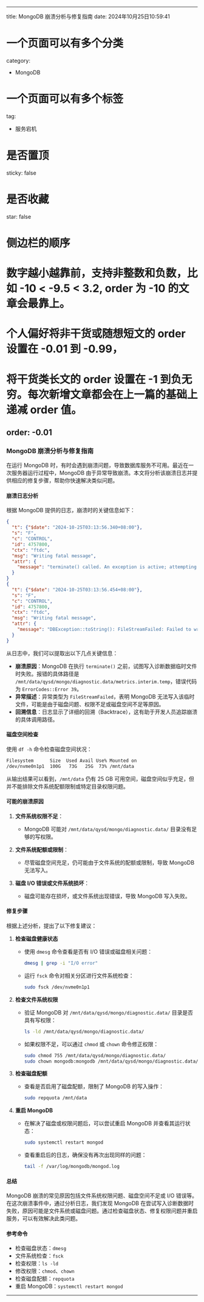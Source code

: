 
---
title: MongoDB 崩溃分析与修复指南
date: 2024年10月25日10:59:41
# 一个页面可以有多个分类
category:
  - MongoDB
# 一个页面可以有多个标签
tag:
  - 服务宕机
# 是否置顶
sticky: false
# 是否收藏
star: false
# 侧边栏的顺序
# 数字越小越靠前，支持非整数和负数，比如 -10 < -9.5 < 3.2, order 为 -10 的文章会最靠上。
# 个人偏好将非干货或随想短文的 order 设置在 -0.01 到 -0.99，
# 将干货类长文的 order 设置在 -1 到负无穷。每次新增文章都会在上一篇的基础上递减 order 值。
order: -0.01
---

### MongoDB 崩溃分析与修复指南

在运行 MongoDB 时，有时会遇到崩溃问题，导致数据库服务不可用。最近在一次服务器运行过程中，MongoDB 由于异常导致崩溃。本文将分析该崩溃日志并提供相应的修复步骤，帮助你快速解决类似问题。

#### 崩溃日志分析

根据 MongoDB 提供的日志，崩溃时的关键信息如下：

```json
{
  "t": {"$date": "2024-10-25T03:13:56.340+08:00"},
  "s": "F",
  "c": "CONTROL",
  "id": 4757800,
  "ctx": "ftdc",
  "msg": "Writing fatal message",
  "attr": {
    "message": "terminate() called. An exception is active; attempting to gather more information"
  }
}
{
  "t": {"$date": "2024-10-25T03:13:56.454+08:00"},
  "s": "F",
  "c": "CONTROL",
  "id": 4757800,
  "ctx": "ftdc",
  "msg": "Writing fatal message",
  "attr": {
    "message": "DBException::toString(): FileStreamFailed: Failed to write to interim file buffer for full-time diagnostic data capture: /mnt/data/qysd/mongo/diagnostic.data/metrics.interim.temp\nActual exception type: mongo::error_details::ExceptionForImpl<(mongo::ErrorCodes::Error)39, mongo::AssertionException>"
  }
}
```

从日志中，我们可以提取出以下几点关键信息：

- **崩溃原因**：MongoDB 在执行 `terminate()` 之前，试图写入诊断数据临时文件时失败。报错的具体路径是 `/mnt/data/qysd/mongo/diagnostic.data/metrics.interim.temp`，错误代码为 `ErrorCodes::Error 39`。
- **异常描述**：异常类型为 `FileStreamFailed`，表明 MongoDB 无法写入该临时文件，可能是由于磁盘问题、权限不足或磁盘空间不足等原因。
- **回溯信息**：日志显示了详细的回溯（Backtrace），这有助于开发人员追踪崩溃的具体调用路径。

#### 磁盘空间检查

使用 `df -h` 命令检查磁盘空间状况：

```bash
Filesystem      Size  Used Avail Use% Mounted on
/dev/nvme0n1p1  100G   73G   25G  73% /mnt/data
```

从输出结果可以看到，`/mnt/data` 仍有 25 GB 可用空间，磁盘空间似乎充足，但并不能排除文件系统配额限制或特定目录权限问题。

#### 可能的崩溃原因

1. **文件系统权限不足**：
   - MongoDB 可能对 `/mnt/data/qysd/mongo/diagnostic.data/` 目录没有足够的写权限。

2. **文件系统配额或限制**：
   - 尽管磁盘空间充足，仍可能由于文件系统的配额或限制，导致 MongoDB 无法写入。

3. **磁盘 I/O 错误或文件系统损坏**：
   - 磁盘可能存在损坏，或文件系统出现错误，导致 MongoDB 写入失败。

#### 修复步骤

根据上述分析，提出了以下修复建议：

1. **检查磁盘健康状态**
   - 使用 `dmesg` 命令查看是否有 I/O 错误或磁盘相关问题：
   
     ```bash
     dmesg | grep -i "I/O error"
     ```
   
   - 运行 `fsck` 命令对相关分区进行文件系统检查：
   
     ```bash
     sudo fsck /dev/nvme0n1p1
     ```

2. **检查文件系统权限**
   - 验证 MongoDB 对 `/mnt/data/qysd/mongo/diagnostic.data/` 目录是否具有写权限：
   
     ```bash
     ls -ld /mnt/data/qysd/mongo/diagnostic.data/
     ```
   
   - 如果权限不足，可以通过 `chmod` 或 `chown` 命令修正权限：
   
     ```bash
     sudo chmod 755 /mnt/data/qysd/mongo/diagnostic.data/
     sudo chown mongodb:mongodb /mnt/data/qysd/mongo/diagnostic.data/
     ```

3. **检查磁盘配额**
   - 查看是否启用了磁盘配额，限制了 MongoDB 的写入操作：
   
     ```bash
     sudo repquota /mnt/data
     ```

4. **重启 MongoDB**
   - 在解决了磁盘或权限问题后，可以尝试重启 MongoDB 并查看其运行状态：
   
     ```bash
     sudo systemctl restart mongod
     ```

   - 查看重启后的日志，确保没有再次出现同样的问题：

     ```bash
     tail -f /var/log/mongodb/mongod.log
     ```

#### 总结

MongoDB 崩溃的常见原因包括文件系统权限问题、磁盘空间不足或 I/O 错误等。在这次崩溃事件中，通过分析日志，我们发现 MongoDB 在尝试写入诊断数据时失败，原因可能是文件系统或磁盘问题。通过检查磁盘状态、修复权限问题并重启服务，可以有效解决此类问题。

#### 参考命令

- 检查磁盘状态：`dmesg`
- 文件系统检查：`fsck`
- 检查权限：`ls -ld`
- 修改权限：`chmod`、`chown`
- 检查磁盘配额：`repquota`
- 重启 MongoDB：`systemctl restart mongod`

---

